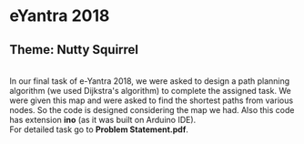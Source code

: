 # eYantra 2018
## Theme: Nutty Squirrel
<br>In our final task of e-Yantra 2018, we were asked to design a path planning algorithm (we used Dijkstra's algorithm) to complete the assigned task. We were given this map and were asked to find the shortest paths from various nodes. So the code is designed considering the map we had. Also this code has extension **ino** (as it was built on Arduino IDE).
<br>For detailed task go to **Problem Statement.pdf**.
